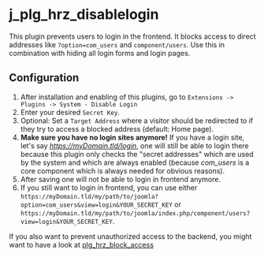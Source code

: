 # j_plg_hrz_disablelogin
This plugin prevents users to login in the frontend. It blocks access to direct addresses like `?option=com_users` and `component/users`. Use this in combination with hiding all login forms and login pages.

## Configuration
1. After installation and enabling of this plugins, go to `Extensions -> Plugins -> System - Disable Login`
2. Enter your desired `Secret Key`.
3. Optional: Set a `Target Address` where a visitor should be redirected to if they try to access a blocked address (default: Home page).
4. **Make sure you have no login sites anymore!** If you have a login site, let's say *https://myDomain.tld/login*, one will still be able to login there because this plugin only checks the "secret addresses" which are used by the system and which are always enabled (because *com_users* is a core component which is always needed for obvious reasons). 
5. After saving one will not be able to login in frontend anymore.
6. If you still want to login in frontend, you can use either `https://myDomain.tld/my/path/to/joomla?option=com_users&view=login&YOUR_SECRET_KEY` or `https://myDomain.tld/my/path/to/joomla/index.php/component/users?view=login&YOUR_SECRET_KEY`.

If you also want to prevent unauthorized access to the backend, you might want to have a look at [plg_hrz_block_access](https://github.com/alve89/j_plg_hrz_block_access)
